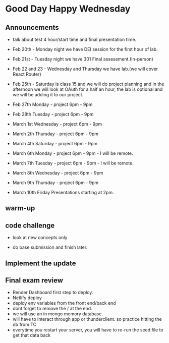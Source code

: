 # Good Day Happy Wednesday

## Announcements

- talk about test 4 hour/start time and final presentation time.

- Feb 20th -  Monday night we have DEI session for the first hour of lab.
- Feb 21st - Tuesday night we have 301 Final assesement.(In-person)
- Feb 22 and 23 -  Wednesday and Thursday we have lab.(we will cover React Router)
- Feb 25th - Saturday is class 15 and we will do project planning and in the afternoon
   we will look at OAuth for a half an hour, the lab is optional and we will
   be adding it to our project.
- Feb 27th Monday  - project 6pm - 9pm
- Feb 28th Tuesday - project 6pm - 9pm
- March 1st Wednesday - project 6pm - 9pm
- March 2th Thursday - project 6pm - 9pm
- March 4th Saturday - project 6pm - 9pm
- March 6th Monday - project 6pm - 9pm  - I will be remote.
- March 7th Tuesday  - project 6pm - 9pm  - I will be remote.
- March 8th Wednesday - project 6pm - 9pm
- March 9th Thursday - project 6pm - 9pm
- March 10th Friday Presentations starting at 2pm.

## warm-up

## code challenge

- look at new concepts only

- do base submission and finish later.

## Implement the update

## Final exam review

- Render Dashboard first step to deploy.
- Netlify deploy
- deploy env variables from the front end/back end
- dont forget to remove the / at the end.
- we will use an in mongo memory database.
- will have to interact through app or thunderclient. so practice hitting the
  db from TC
- everytime you restart your server, you will have to re-run the seed file to
  get that data back
